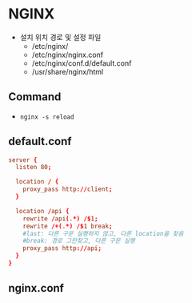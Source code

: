 # NGINX

- 설치 위치 경로 및 설정 파일
  - /etc/nginx/
  - /etc/nginx/nginx.conf
  - /etc/nginx/conf.d/default.conf
  - /usr/share/nginx/html

## Command

- `nginx -s reload`

## default.conf

```conf
server {
  listen 80;

  location / {
    proxy_pass http://client;
  }

  location /api {
    rewrite /api(.*) /$1;
    rewrite /+(.*) /$1 break;
    #last: 다른 구문 실행하지 않고, 다른 location을 찾음
    #break: 경로 그만찾고, 다른 구문 실행
    proxy_pass http://api;
  }
}
```

## nginx.conf

